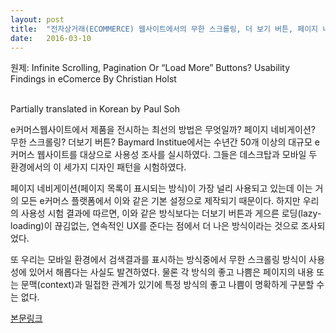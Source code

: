 ```yaml
---
layout: post
title:  "전자상거래(ECOMMERCE) 웹사이트에서의 무한 스크롤링, 더 보기 버튼, 페이지 네비게이션 UI의 사용성에 대하여"
date:   2016-03-10
---
```


<p class="intro">
원제: Infinite Scrolling, Pagination Or “Load More” Buttons? Usability Findings in eComerce
By Christian Holst
<br />
<br />

Partially translated in Korean by Paul Soh
</p>

e커머스웹사이트에서 제품을 전시하는 최선의 방법은 무엇일까? 페이지 네비게이션? 무한 스크롤링? 더보기 버튼? Baymard Institue에서는 수년간 50개 이상의 대규모 e커머스 웹사이트를 대상으로 사용성 조사를 실시하였다. 그들은 데스크탑과 모바일 두 환경에서의 이 세가지 디자인 패턴을 시험하였다.

페이지 네비게이션(페이지 목록이 표시되는 방식)이 가장 널리 사용되고 있는데 이는 거의 모든 e커머스 플랫폼에서 이와 같은 기본 설정으로 제작되기 때문이다. 하지만 우리의 사용성 시험 결과에 따르면, 이와 같은 방식보다는 더보기 버튼과 게으른 로딩(lazy-loading)이 끊김없는, 연속적인 UX를 준다는 점에서 더 나은 방식이라는 것으로 조사되었다.

또 우리는 모바일 환경에서 검색결과를 표시하는 방식중에서 무한 스크롤링 방식이 사용성에 있어서 해롭다는 사실도 발견하였다. 물론 각 방식의 좋고 나쁨은 페이지의 내용 또는 문맥(context)과 밀접한 관계가 있기에 특정 방식의 좋고 나쁨이 명확하게 구분할 수는 없다.

[본문링크][link]

[link]: https://www.smashingmagazine.com/2016/03/pagination-infinite-scrolling-load-more-buttons/
